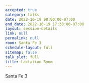 ```yaml
---
accepted: true
category: talks
date: 2022-10-19 08:00:00-07:00
end_date: 2022-10-19 17:30:00-07:00
layout: session-details
link: null
permalink: null
room: Santa Fe 3
schedule-layout: full
sitemap: false
talk_slot: full
title: Lactation Room
---
```


Santa Fe 3
